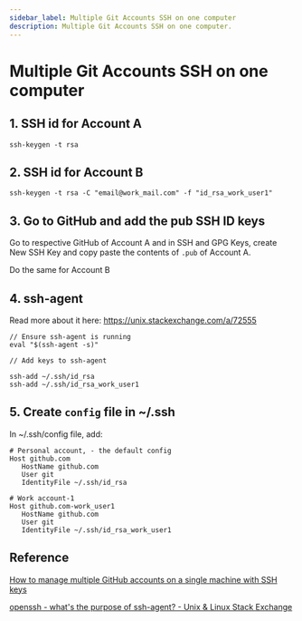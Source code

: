 ```yaml
---
sidebar_label: Multiple Git Accounts SSH on one computer
description: Multiple Git Accounts SSH on one computer.
---
```


# Multiple Git Accounts SSH on one computer

## 1. SSH id for Account A

```
ssh-keygen -t rsa
```

## 2. SSH id for Account B

```
ssh-keygen -t rsa -C "email@work_mail.com" -f "id_rsa_work_user1"
```

## 3. Go to GitHub and add the pub SSH ID keys

Go to respective GitHub of Account A and in SSH and GPG Keys, create New SSH Key and copy paste the contents of `.pub` of Account A.

Do the same for Account B

## 4. ssh-agent

Read more about it here: https://unix.stackexchange.com/a/72555

```
// Ensure ssh-agent is running
eval "$(ssh-agent -s)"
```

```
// Add keys to ssh-agent

ssh-add ~/.ssh/id_rsa
ssh-add ~/.ssh/id_rsa_work_user1
```

## 5. Create `config` file in ~/.ssh

In ~/.ssh/config file, add:

```
# Personal account, - the default config
Host github.com
   HostName github.com
   User git
   IdentityFile ~/.ssh/id_rsa
   
# Work account-1
Host github.com-work_user1    
   HostName github.com
   User git
   IdentityFile ~/.ssh/id_rsa_work_user1
```

## Reference

[How to manage multiple GitHub accounts on a single machine with SSH keys](https://www.freecodecamp.org/news/manage-multiple-github-accounts-the-ssh-way-2dadc30ccaca/)

[openssh - what's the purpose of ssh-agent? - Unix & Linux Stack Exchange](https://unix.stackexchange.com/a/72555)